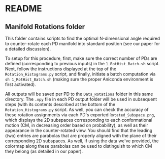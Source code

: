 # README
## Manifold Rotations folder

This folder contains scripts to find the optimal N-dimensional angle required to counter-rotate each PD manifold into standard position (see our paper for a detailed discussion).

To setup for this procedure, first, make sure the correct number of PDs are defined (corresponding to previous inputs) in the `1_RotHist_Batch.sh` script. Next, follow the instructions displayed at the top of the `Rotation_Histograms.py` script, and finally, initiate a batch computation via `sh 1_RotHist_Batch.sh` (making sure the proper Aniconda environment is first activated).

All outputs will be saved per PD to the `Data_Rotations` folder in this same directory. The `.npy` file in each PD output folder will be used in subsequent steps (with its contents described at the bottom of the `Rotation_Histograms.py` script. As well, you can check the accuracy of these rotation assignments via each PD's exported `Rotated_Subspace.png`, which displays the 2D subspaces corresponding to each conformational motion (CM, in decreasing order based on probability), as well as their appearance in the counter-rotated view. You should find that the leading (two) entries are parabolas that are properly aligned with the plane of their corresponding 2D subspaces. As well, if using the data we've provided, the colormap along these parabolas can be used to distinguish to which CM they belong (as detailed in our paper).
